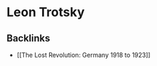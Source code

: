 # Leon Trotsky



<a id="orgcb5f423"></a>

## Backlinks

-   [[The Lost Revolution: Germany 1918 to 1923]]
